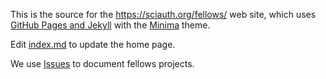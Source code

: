 This is the source for the https://sciauth.org/fellows/ web site, which uses [GitHub Pages and Jekyll](https://docs.github.com/en/pages/setting-up-a-github-pages-site-with-jekyll/about-github-pages-and-jekyll) with the [Minima](https://github.com/jekyll/minima) theme.

Edit [index.md](index.md) to update the home page.

We use [Issues](https://github.com/SciAuth/fellows/issues) to document fellows projects.
